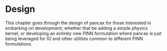 # Design
This chapter goes through the design of pancax for those interested in embarking on development, whether that be adding a simple physics kernel, or developing an entirely new PINN formulation where pancax is just being leveraged for IO and other utilities common to different PINN formulations.